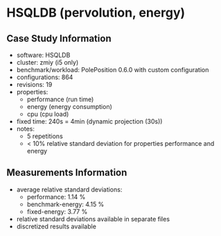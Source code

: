 # HSQLDB (pervolution, energy)

## Case Study Information

- software: HSQLDB
- cluster: zmiy (i5 only)
- benchmark/workload: PolePosition 0.6.0 with custom configuration
- configurations: 864
- revisions: 19
- properties:
  - performance (run time)
  - energy (energy consumption)
  - cpu (cpu load)
- fixed time: 240s = 4min (dynamic projection (30s))
- notes:
  - 5 repetitions
  - < 10% relative standard deviation for properties performance and energy

## Measurements Information

- average relative standard deviations:
  - performance: 1.14 %
  - benchmark-energy: 4.15 %
  - fixed-energy: 3.77 %
- relative standard deviations available in separate files
- discretized results available

